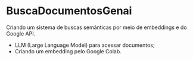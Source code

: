 # BuscaDocumentosGenai
Criando um sistema de buscas semânticas por meio de embeddings e do Google API.  

* LLM (Large Language Model) para acessar documentos;
* Criando um embedding pelo Google Colab.
